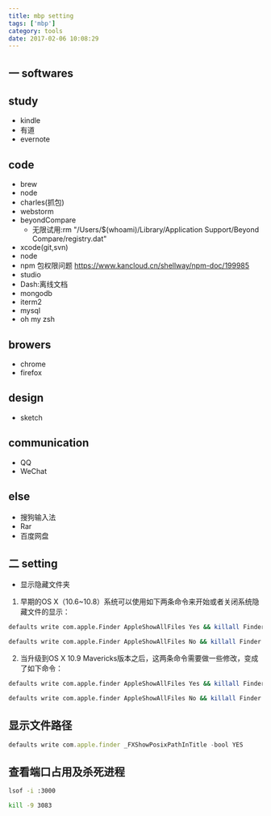 ```yaml
---
title: mbp setting
tags: ['mbp']
category: tools
date: 2017-02-06 10:08:29
---
```


## 一 softwares
## study
* kindle
* 有道
* evernote

## code
* brew
* node
* charles(抓包)
* webstorm
* beyondCompare
    * 无限试用:rm "/Users/$(whoami)/Library/Application Support/Beyond Compare/registry.dat"
* xcode(git,svn)
* node
* npm 包权限问题 https://www.kancloud.cn/shellway/npm-doc/199985
* studio
* Dash:离线文档
* mongodb
* iterm2
* mysql
* oh my zsh

## browers
* chrome
* firefox

## design
* sketch


## communication
* QQ
* WeChat

## else
* 搜狗输入法
* Rar
* 百度网盘



## 二 setting
* 显示隐藏文件夹

1. 早期的OS X（10.6~10.8）系统可以使用如下两条命令来开始或者关闭系统隐藏文件的显示：

```bash
defaults write com.apple.Finder AppleShowAllFiles Yes && killall Finder //显示隐藏文件

defaults write com.apple.Finder AppleShowAllFiles No && killall Finder //不显示隐藏文件
```


2. 当升级到OS X 10.9 Mavericks版本之后，这两条命令需要做一些修改，变成了如下命令：

```bash
defaults write com.apple.finder AppleShowAllFiles Yes && killall Finder //显示隐藏文件

defaults write com.apple.finder AppleShowAllFiles No && killall Finder //不显示隐藏文件
```


## 显示文件路径

```javascript
defaults write com.apple.finder _FXShowPosixPathInTitle -bool YES
```

## 查看端口占用及杀死进程

```bash
lsof -i :3000

kill -9 3083
```
